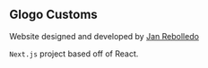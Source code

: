 ## Glogo Customs

Website designed and developed by [Jan Rebolledo](https://janrebolledo.com)

`Next.js` project based off of React.
